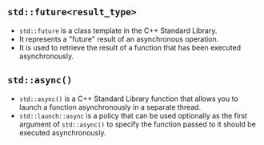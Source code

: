## ```std::future<result_type>```
- ```std::future``` is a class template in the C++ Standard Library.
- It represents a "future" result of an asynchronous operation.
- It is used to retrieve the result of a function that has been executed asynchronously.

## ```std::async()```
- ```std::async()``` is a C++ Standard Library function that allows you to launch a function asynchronously in a separate thread.
- ```std::launch::async``` is a policy that can be used optionally as the first argument of ```std::async()``` to specify the function passed to it should be executed asynchronously.